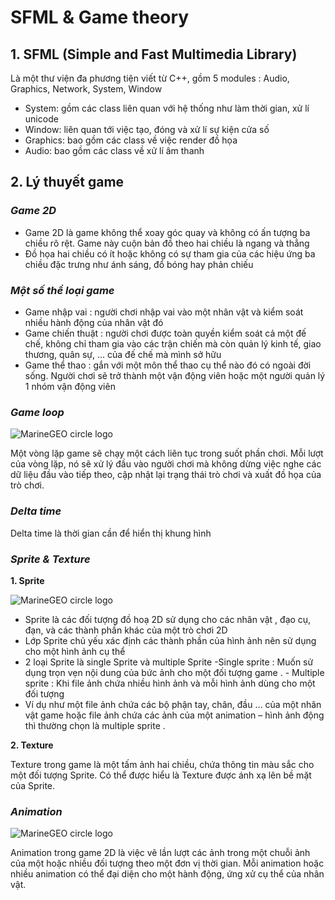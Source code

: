 # **SFML & Game theory**

## **1. SFML** (Simple and Fast Multimedia Library)

Là một thư viện đa phương tiện viết từ C++, gồm 5 modules : Audio, Graphics,  Network, System, Window

- System: gồm các class liên quan với hệ thống như làm thời gian, xử lí unicode 
- Window: liên quan tới việc tạo, đóng và xử lí sự kiện cửa số
- Graphics: bao gồm các class về việc render đồ họa 
- Audio: bao gồm các class về xử lí âm thanh

## **2. Lý thuyết game**

### ***Game 2D***

- Game 2D là game không thể xoay góc quay và không có ấn tượng ba chiều rõ rệt. Game này cuộn bản đồ theo hai chiều là ngang và thẳng
- Đồ họa hai chiều có ít hoặc không có sự tham gia của các hiệu ứng ba chiều đặc trưng như ánh sáng, đổ bóng hay phản chiếu


### ***Một số thể loại game***

- Game nhập vai : người chơi nhập vai vào một nhân vật và kiểm soát nhiều hành động của nhân vật đó
- Game chiến thuật : người chơi được toàn quyền kiểm soát cả một đế chế, không chỉ tham gia vào các trận chiến mà còn quản lý kinh tế, giao thương, quân sự, … của đế chế mà mình sở hữu
- Game thể thao : gắn với một môn thể thao cụ thể nào đó có ngoài đời sống. Người chơi sẽ trở thành một vận động viên hoặc một người quản lý 1 nhóm vận động viên

### ***Game loop***

![MarineGEO circle logo](https://gameprogrammingpatterns.com/images/game-loop-simple.png "MarineGEO logo")

Một vòng lặp game sẽ chạy một cách liên tục trong suốt phần chơi. Mỗi lượt của vòng lặp, nó sẽ xử lý đầu vào người chơi mà không dừng việc nghe các dữ liệu đầu vào tiếp theo, cập nhật lại trạng thái trò chơi và xuất đồ họa của trò chơi.

### ***Delta time***

Delta time là thời gian cần để hiển thị khung hình

### ***Sprite & Texture***

**1. Sprite**

![MarineGEO circle logo](https://image.shutterstock.com/image-vector/different-colors-cats-pixel-art-260nw-2135690409.jpg "MarineGEO logo")


- Sprite là các đối tượng đồ hoạ 2D sử dụng cho các nhân vật , đạo cụ, đạn, và các thành phần khác của một trò chơi 2D
- Lớp Sprite chủ yếu xác định các thành phần của hình ảnh nên sử dụng cho một hình ảnh cụ thể
- 2 loại Sprite là single Sprite và multiple Sprite 
-Single sprite : Muốn sử dụng trọn vẹn nội dung của bức ảnh cho một đối tượng game . - Multiple sprite : Khi file ảnh chứa nhiều hình ảnh và mỗi hình ảnh dùng cho một đối tượng 
- Ví dụ như một file ảnh chứa các bộ phận tay, chân, đầu … của một nhân vật game hoặc file ảnh chứa các ảnh của một animation – hình ảnh động thì thường chọn là multiple sprite .

**2. Texture**

Texture trong game là một tấm ảnh hai chiều, chứa thông tin màu sắc cho một đối tượng Sprite. Có thể được hiểu là Texture được ánh xạ lên bề mặt của Sprite.

### ***Animation***

![MarineGEO circle logo](https://thumbs.dreamstime.com/b/game-sprite-actions-walking-illustration-game-sprite-actions-walking-124391223.jpg "MarineGEO logo")


Animation trong game 2D là việc vẽ lần lượt các ảnh trong một chuỗi ảnh của một hoặc nhiều đối tượng theo một đơn vị thời gian. Mỗi animation hoặc nhiều animation có thể đại diện cho một hành động, ứng xử cụ thể của nhân vật.


